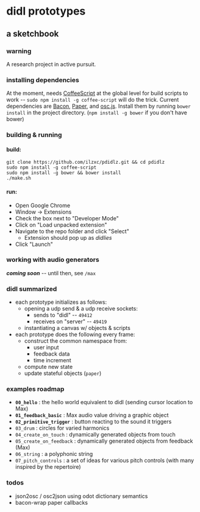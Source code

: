 # didl prototypes
## a sketchbook

### warning

A research project in active pursuit.

### installing dependencies

At the moment, needs [CoffeeScript](http://coffeescript.org) at the global level for build scripts to work -- `sudo npm install -g coffee-script` will do the trick. Current dependencies are [Bacon](https://baconjs.github.io), [Paper](http://paperjs.org), and [osc.js](https://github.com/colinbdclark/osc.js). Install them by running `bower install` in the project directory. (`npm install -g bower` if you don't have bower)

<!-- [Ramda](http://ramdajs.com/0.18.0/index.html) -->

### building & running

#### build:

```
git clone https://github.com/ilzxc/pdidlz.git && cd pdidlz
sudo npm install -g coffee-script
sudo npm install -g bower && bower install
./make.sh
```
#### run:

* Open Google Chrome
* Window -> Extensions
* Check the box next to "Developer Mode"
* Click on "Load unpacked extension"
* Navigate to the repo folder and click "Select"
	* Extension should pop up as *didlies*
* Click "Launch"

### working with audio generators

***coming soon*** -- until then, see `/max`

### didl summarized

* each prototype initializes as follows:
	* opening a udp send & a udp receive sockets:
		* sends to "didl" -- `49412`
		* receives on "server" -- `49419`
	* instantiating a canvas w/ objects & scripts
* each prototype does the following every frame:
	* construct the common namespace from:
		* user input
		* feedback data
		* time increment
	* compute new state
	* update stateful objects (`paper`)

### examples roadmap

* **`00_hello`** : the hello world equivalent to didl (sending cursor location to Max)
* **`01_feedback_basic`** : Max audio value driving a graphic object
* **`02_primitive_trigger`** : button reacting to the sound it triggers
* `03_drum` : circles for varied harmonics
* `04_create_on_touch` : dynamically generated objects from touch
* `05_create_on_feedback` : dynamically generated objects from feedback (Max)
* `06_string` : a polyphonic string
* `07_pitch_controls` : a set of ideas for various pitch controls (with many inspired by the repertoire)

### todos

* json2osc / osc2json using odot dictionary semantics
* bacon-wrap paper callbacks
